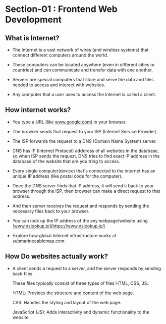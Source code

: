 # Section-01 : Frontend Web Development

## What is Internet?
- The Internet is a vast network of wires (and wireless systems) that connect different computers around the world.

- These computers can be located anywhere (even in different cities or countries) and can communicate and transfer data with one another.

- Servers are special computers that store and serve the data and files needed to access and interact with websites.

- Any computer that a user uses to access the Internet is called a client.

## How internet works?
- You type a URL (like www.google.com) in your browser.

- The browser sends that request to your ISP (Internet Service Provider).

- The ISP forwards the request to a DNS (Domain Name System) server.

- DNS has IP (Internet Protocol) adddress of all websites in the database, so when ISP sends the request, DNS tries to find exact IP address in the database of the website that are you tring to access.

- Every single computer(device) that's  connected to the internet has an unique IP address (like postal code for the computer).

- Once the DNS server finds that IP address, it will send it back to your browser through the ISP, then browser can make a direct request to that address.

- And then server receives the request and responds by sending the necessary files back to your browser.



- You can look up the IP address of the any webpage/website using [www.nslookup.io](https://www.nslookup.io/)

- Explore how global Internet infrastructure works at [submarinecablemap.com](https://www.submarinecablemap.com/)

## How Do websites actually work?

- A client sends a request to a server, and the server responds by sending back files.

    These files typically consist of three types of files HTML, CSS, JS.:

    HTML: Provides the structure and content of the web page.

    CSS: Handles the styling and layout of the web page.

    JavaScript (JS): Adds interactivity and dynamic functionality to the website.
